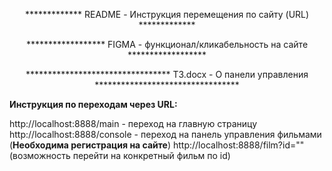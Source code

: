 <p align="center">************* README - Инструкция перемещения по сайту (URL) *************</p>
<p align="center">****************** FIGMA - функционал/кликабельность на сайте ******************</p>
<p align="center">********************************* ТЗ.docx - О панели управления *********************************</p>

**Инструкция по переходам через URL:**

http://localhost:8888/main - переход на главную страницу
http://localhost:8888/console - переход на панель управления фильмами (**Необходима регистрация на сайте**)
http://localhost:8888/film?id="" (возможность перейти на конкретный фильм по id)


